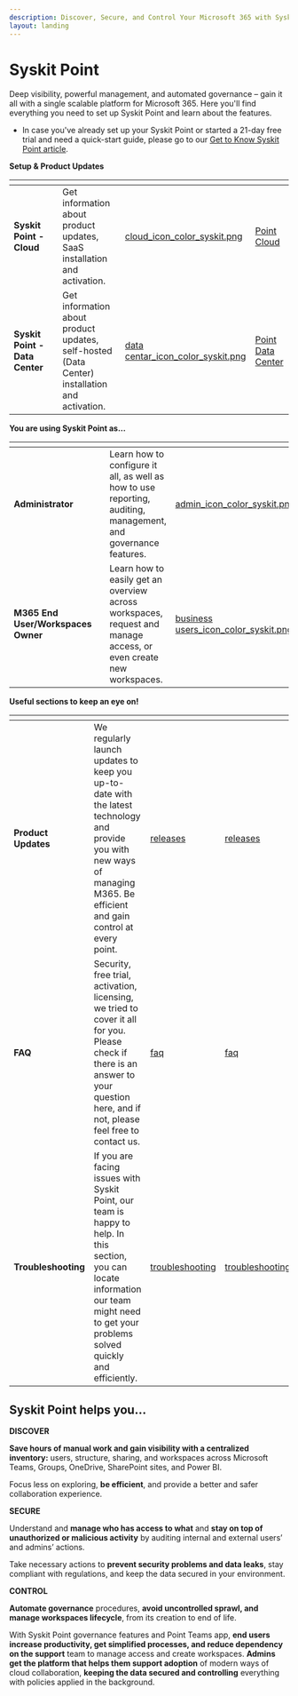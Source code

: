 ```yaml
---
description: Discover, Secure, and Control Your Microsoft 365 with Syskit Point
layout: landing
---
```


# Syskit Point

Deep visibility, powerful management, and automated governance – gain it all with a single scalable platform for Microsoft 365. Here you'll find everything you need to set up Syskit Point and learn about the features.

* In case you've already set up your Syskit Point or started a 21-day free trial and need a quick-start guide, please go to our [Get to Know Syskit Point article](get-to-know-syskit-point/point-starter-kit.md).

**Setup & Product Updates**

<table data-card-size="large" data-view="cards"><thead><tr><th></th><th></th><th></th><th data-hidden data-card-cover data-type="files"></th><th data-hidden data-card-target data-type="content-ref"></th></tr></thead><tbody><tr><td><strong>Syskit Point - Cloud</strong></td><td></td><td>Get information about product updates, SaaS installation and activation.</td><td><a href=".gitbook/assets/cloud_icon_color_syskit.png">cloud_icon_color_syskit.png</a></td><td><a href="setup/set-up-point-cloud/overview.md">Point Cloud</a></td></tr><tr><td><strong>Syskit Point - Data Center</strong></td><td></td><td>Get information about product updates, self-hosted (Data Center) installation and activation.</td><td><a href=".gitbook/assets/data centar_icon_color_syskit.png">data centar_icon_color_syskit.png</a></td><td><a href="setup/set-up-point-data-center/deployment/overview.md">Point Data Center</a></td></tr></tbody></table>

**You are using Syskit Point as...**

<table data-card-size="large" data-view="cards"><thead><tr><th></th><th></th><th></th><th data-hidden data-card-cover data-type="files"></th><th data-hidden data-card-target data-type="content-ref"></th></tr></thead><tbody><tr><td><strong>Administrator</strong></td><td></td><td>Learn how to configure it all, as well as how to use reporting, auditing, management, and governance features.</td><td><a href=".gitbook/assets/admin_icon_color_syskit.png">admin_icon_color_syskit.png</a></td><td><a href="setup/configuration/configure/how-to-configure-Point.md">Point Administrators</a></td></tr><tr><td><strong>M365 End User/Workspaces Owner</strong></td><td></td><td>Learn how to easily get an overview across workspaces, request and manage access, or even create new workspaces.</td><td><a href=".gitbook/assets/business users_icon_color_syskit.png">business users_icon_color_syskit.png</a></td><td><a href="point-collaborators/">Point End-Users</a></td></tr></tbody></table>

**Useful sections to keep an eye on!**

<table data-view="cards"><thead><tr><th></th><th></th><th data-type="content-ref"></th><th data-hidden data-card-target data-type="content-ref"></th></tr></thead><tbody><tr><td><strong>Product Updates</strong></td><td>We regularly launch updates to keep you up-to-date with the latest technology and provide you with new ways of managing M365. Be efficient and gain control at every point.</td><td><a href="releases/">releases</a></td><td><a href="releases/">releases</a></td></tr><tr><td><strong>FAQ</strong></td><td>Security, free trial, activation, licensing, we tried to cover it all for you. Please check if there is an answer to your question here, and if not, please feel free to contact us.</td><td><a href="faq/">faq</a></td><td><a href="faq/">faq</a></td></tr><tr><td><strong>Troubleshooting</strong></td><td>If you are facing issues with Syskit Point, our team is happy to help. In this section, you can locate information our team might need to get your problems solved quickly and efficiently.</td><td><a href="troubleshooting/">troubleshooting</a></td><td><a href="troubleshooting/">troubleshooting</a></td></tr></tbody></table>

## Syskit Point helps you...

**DISCOVER**

**Save hours of manual work and gain visibility with a centralized inventory:** users, structure, sharing, and workspaces across Microsoft Teams, Groups, OneDrive, SharePoint sites, and Power BI.

Focus less on exploring, **be efficient**, and provide a better and safer collaboration experience.

**SECURE**

Understand and **manage who has access to what** and **stay on top of unauthorized or malicious activity** by auditing internal and external users’ and admins’ actions.

Take necessary actions to **prevent security problems and data leaks**, stay compliant with regulations, and keep the data secured in your environment.

**CONTROL**

**Automate governance** procedures, **avoid uncontrolled sprawl, and manage workspaces lifecycle**, from its creation to end of life.

With Syskit Point governance features and Point Teams app, **end users increase productivity, get simplified processes, and reduce dependency on the support** team to manage access and create workspaces. **Admins get the platform that helps them support adoption** of modern ways of cloud collaboration, **keeping the data secured and controlling** everything with policies applied in the background.

